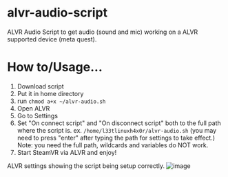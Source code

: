 # alvr-audio-script
ALVR Audio Script to get audio (sound and mic) working on a ALVR supported device (meta quest).

# How to/Usage...
1. Download script
2. Put it in home directory
3. run `chmod a+x ~/alvr-audio.sh`
4. Open ALVR
5. Go to Settings
6. Set "On connect script" and "On disconnect script" both to the full path where the script is. ex. `/home/l33tlinuxh4x0r/alvr-audio.sh` (you may need to press "enter" after typing the path for settings to take effect.) Note: you need the full path, wildcards and variables do NOT work.
7. Start SteamVR via ALVR and enjoy!

ALVR settings showing the script being setup correctly.
![image](https://github.com/l33tlinuxh4x0r/alvr-audio-script/assets/1632838/98790c00-c602-462b-a11a-c28f2d259577)
